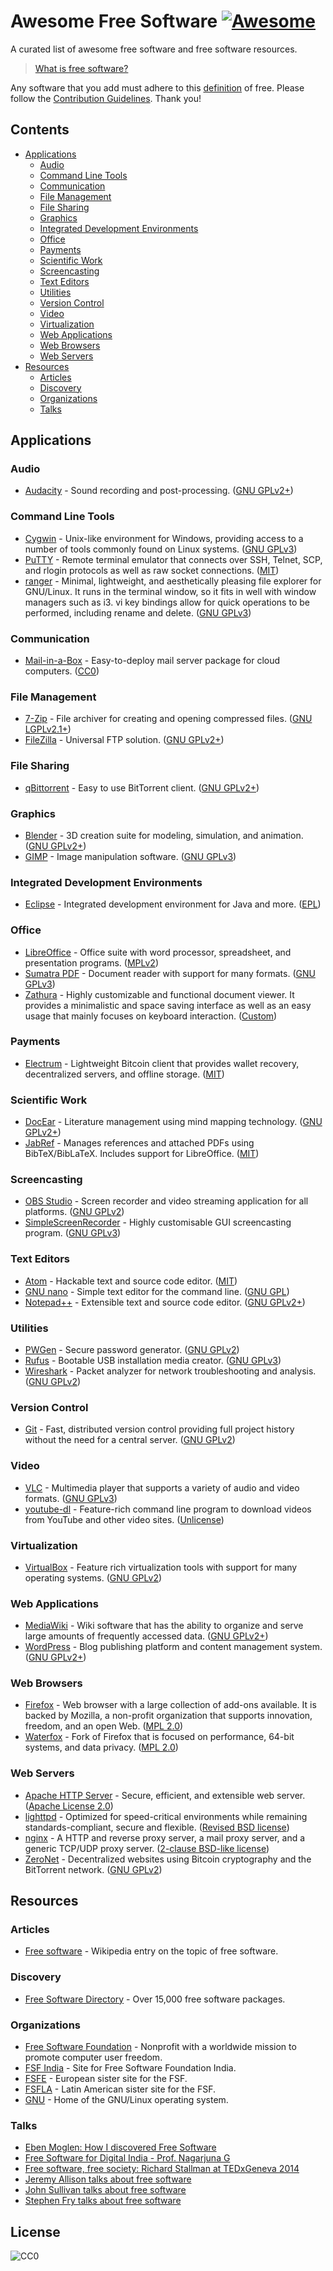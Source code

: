 # Awesome Free Software [![Awesome](https://cdn.rawgit.com/sindresorhus/awesome/d7305f38d29fed78fa85652e3a63e154dd8e8829/media/badge.svg)](https://github.com/sindresorhus/awesome)
A curated list of awesome free software and free software resources.

> [What is free software?](about.md)

Any software that you add must adhere to this [definition](about.md) of free. Please follow the [Contribution Guidelines](https://github.com/johnjago/Awesome-Free-Software/blob/master/contributing.md). Thank you!

## Contents
- [Applications](#applications)
  - [Audio](#audio)
  - [Command Line Tools](#command-line-tools)
  - [Communication](#communication)
  - [File Management](#file-management)
  - [File Sharing](#file-sharing)
  - [Graphics](#graphics)
  - [Integrated Development Environments](#integrated-development-environments)
  - [Office](#office)
  - [Payments](#payments)
  - [Scientific Work](#scientific-work)
  - [Screencasting](#screencasting)
  - [Text Editors](#text-editors)
  - [Utilities](#utilities)
  - [Version Control](#version-control)
  - [Video](#video)
  - [Virtualization](#virtualization)
  - [Web Applications](#web-applications)
  - [Web Browsers](#web-browsers)
  - [Web Servers](#web-servers)
- [Resources](#resources)
  - [Articles](#articles)
  - [Discovery](#discovery)
  - [Organizations](#organizations)
  - [Talks](#talks)

## Applications

### Audio
  - [Audacity](http://www.audacityteam.org/) - Sound recording and post-processing. ([GNU GPLv2+](http://www.audacityteam.org/about/license/))

### Command Line Tools
  - [Cygwin](http://cygwin.com/) - Unix-like environment for Windows, providing access to a number of tools commonly found on Linux systems. ([GNU GPLv3](https://cygwin.com/COPYING))
  - [PuTTY](http://www.chiark.greenend.org.uk/~sgtatham/putty/) - Remote terminal emulator that connects over SSH, Telnet, SCP, and rlogin protocols as well as raw socket connections. ([MIT](http://www.chiark.greenend.org.uk/~sgtatham/putty/licence.html))
  - [ranger](http://ranger.nongnu.org/) - Minimal, lightweight, and aesthetically pleasing file explorer for GNU/Linux. It runs in the terminal window, so it fits in well with window managers such as i3. vi key bindings allow for quick operations to be performed, including rename and delete. ([GNU GPLv3](https://github.com/ranger/ranger/blob/master/README.md))

### Communication
  - [Mail-in-a-Box](https://mailinabox.email/) - Easy-to-deploy mail server package for cloud computers. ([CC0](https://github.com/mail-in-a-box/mailinabox/blob/master/LICENSE))

### File Management
  - [7-Zip](http://7-zip.org/) - File archiver for creating and opening compressed files. ([GNU LGPLv2.1+](http://www.7-zip.org/faq.html))
  - [FileZilla](https://filezilla-project.org/) - Universal FTP solution. ([GNU GPLv2+](https://filezilla-project.org/license.php))

### File Sharing
  - [qBittorrent](http://qbittorrent.org/) - Easy to use BitTorrent client. ([GNU GPLv2+](https://raw.githubusercontent.com/qbittorrent/qBittorrent/master/COPYING))

### Graphics
  - [Blender](https://www.blender.org/) - 3D creation suite for modeling, simulation, and animation. ([GNU GPLv2+](https://www.blender.org/about/license/))
  - [GIMP](http://www.gimp.org/) - Image manipulation software. ([GNU GPLv3](https://www.gimp.org/about/COPYING))

### Integrated Development Environments
  - [Eclipse](https://www.eclipse.org/) - Integrated development environment for Java and more. ([EPL](http://www.eclipse.org/legal/epl-v10.html))

### Office
  - [LibreOffice](https://www.libreoffice.org/) - Office suite with word processor, spreadsheet, and presentation programs. ([MPLv2](https://www.libreoffice.org/about-us/licenses/))
  - [Sumatra PDF](http://sumatrapdfreader.org/free-pdf-reader.html) - Document reader with support for many formats. ([GNU GPLv3](https://raw.githubusercontent.com/sumatrapdfreader/sumatrapdf/master/COPYING))
  - [Zathura](https://pwmt.org/projects/zathura/) - Highly customizable and functional document viewer. It provides a minimalistic and space saving interface as well as an easy usage that mainly focuses on keyboard interaction. ([Custom](https://git.pwmt.org/pwmt/zathura/raw/master/LICENSE))

### Payments
  - [Electrum](https://electrum.org) - Lightweight Bitcoin client that provides wallet recovery, decentralized servers, and offline storage. ([MIT](https://github.com/spesmilo/electrum/blob/master/LICENCE))

### Scientific Work
  - [DocEar](http://www.docear.org/) - Literature management using mind mapping technology. ([GNU GPLv2+](https://github.com/Docear/Desktop/blob/master/docear_framework/license.txt))
  - [JabRef](https://www.jabref.org) - Manages references and attached PDFs using BibTeX/BibLaTeX. Includes support for LibreOffice. ([MIT](https://github.com/JabRef/jabref/blob/master/LICENSE.md))
  
### Screencasting
  - [OBS Studio](https://obsproject.com/) - Screen recorder and video streaming application for all platforms. ([GNU GPLv2](https://github.com/jp9000/obs-studio/blob/master/COPYING))
  - [SimpleScreenRecorder](http://www.maartenbaert.be/simplescreenrecorder/) - Highly customisable GUI screencasting program. ([GNU GPLv3](http://www.maartenbaert.be/simplescreenrecorder/#license))

### Text Editors
  - [Atom](https://atom.io/) - Hackable text and source code editor. ([MIT](https://raw.githubusercontent.com/atom/atom/master/LICENSE.md))
  - [GNU nano](https://www.nano-editor.org/) - Simple text editor for the command line. ([GNU GPL](https://www.nano-editor.org/dist/v2.7/README))
  - [Notepad++](https://notepad-plus-plus.org/) - Extensible text and source code editor. ([GNU GPLv2+](https://raw.githubusercontent.com/notepad-plus-plus/notepad-plus-plus/master/LICENSE))

### Utilities
  - [PWGen](http://pwgen-win.sourceforge.net/) - Secure password generator. ([GNU GPLv2](http://pwgen-win.sourceforge.net/downloads.html))
  - [Rufus](http://rufus.akeo.ie/) - Bootable USB installation media creator. ([GNU GPLv3](https://raw.githubusercontent.com/pbatard/rufus/master/LICENSE.txt))
  - [Wireshark](https://www.wireshark.org/) - Packet analyzer for network troubleshooting and analysis. ([GNU GPLv2](https://code.wireshark.org/review/gitweb?p=wireshark.git;a=blob_plain;f=COPYING;hb=HEAD))

### Version Control
  - [Git](https://git-scm.com/) - Fast, distributed version control providing full project history without the need for a central server. ([GNU GPLv2](https://git-scm.com/about/free-and-open-source))
  
### Video
  - [VLC](http://www.videolan.org/vlc/) - Multimedia player that supports a variety of audio and video formats. ([GNU GPLv3](http://www.videolan.org/videolan/))
  - [youtube-dl](https://rg3.github.io/youtube-dl/) - Feature-rich command line program to download videos from YouTube and other video sites. ([Unlicense](https://github.com/rg3/youtube-dl/blob/master/LICENSE))
  
### Virtualization
  - [VirtualBox](https://www.virtualbox.org/) - Feature rich virtualization tools with support for many operating systems. ([GNU GPLv2](https://www.virtualbox.org/wiki/GPL))

### Web Applications
  - [MediaWiki](https://www.mediawiki.org) - Wiki software that has the ability to organize and serve large amounts of frequently accessed data. ([GNU GPLv2+](https://www.mediawiki.org/wiki/Copyright))
  - [WordPress](https://wordpress.org/) - Blog publishing platform and content management system. ([GNU GPLv2+](https://wordpress.org/about/gpl/))

### Web Browsers
  - [Firefox](https://mozilla.org/firefox) - Web browser with a large collection of add-ons available. It is backed by Mozilla, a non-profit organization that supports innovation, freedom, and an open Web. ([MPL 2.0](https://www.mozilla.org/en-US/MPL/2.0/))
  - [Waterfox](https://www.waterfoxproject.org/) - Fork of Firefox that is focused on performance, 64-bit systems, and data privacy. ([MPL 2.0](https://raw.githubusercontent.com/MrAlex94/Waterfox/master/LICENSE.md))

### Web Servers
  - [Apache HTTP Server](https://httpd.apache.org/) - Secure, efficient, and extensible web server. ([Apache License 2.0](http://www.apache.org/licenses/))
  - [lighttpd](http://www.lighttpd.net/) - Optimized for speed-critical environments while remaining standards-compliant, secure and flexible. ([Revised BSD license](http://www.lighttpd.net/assets/COPYING))
  - [nginx](https://nginx.org/) - A HTTP and reverse proxy server, a mail proxy server, and a generic TCP/UDP proxy server. ([2-clause BSD-like license](https://nginx.org/LICENSE))
  - [ZeroNet](https://zeronet.io/) - Decentralized websites using Bitcoin cryptography and the BitTorrent network. ([GNU GPLv2](https://raw.githubusercontent.com/HelloZeroNet/ZeroNet/master/LICENSE))

## Resources

### Articles
  - [Free software](https://en.wikipedia.org/wiki/Free_software) - Wikipedia entry on the topic of free software.

### Discovery
  - [Free Software Directory](https://directory.fsf.org/wiki/Main_Page) - Over 15,000 free software packages.

### Organizations
  - [Free Software Foundation](https://www.fsf.org/) - Nonprofit with a worldwide mission to promote computer user freedom.
  - [FSF India](http://fsf.org.in/) - Site for Free Software Foundation India.
  - [FSFE](https://fsfe.org/) - European sister site for the FSF.
  - [FSFLA](http://www.fsfla.org/ikiwiki/) - Latin American sister site for the FSF.
  - [GNU](https://www.gnu.org/) - Home of the GNU/Linux operating system.
  
### Talks
  - [Eben Moglen: How I discovered Free Software](https://www.youtube.com/watch?v=uKxzK9xtSXM)
  - [Free Software for Digital India - Prof. Nagarjuna G](https://www.youtube.com/watch?v=O1A4UZqPtMQ)
  - [Free software, free society: Richard Stallman at TEDxGeneva 2014](https://www.youtube.com/watch?v=Ag1AKIl_2GM)
  - [Jeremy Allison talks about free software](https://www.youtube.com/watch?v=kNakHgHnSDI)
  - [John Sullivan talks about free software](https://www.youtube.com/watch?v=uh_6PBv5Z2Y)
  - [Stephen Fry talks about free software](https://www.youtube.com/watch?v=YGbMbF0mdPU)

## License
![CC0](http://mirrors.creativecommons.org/presskit/buttons/88x31/svg/cc-zero.svg)
